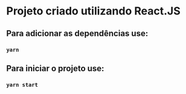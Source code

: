 # Projeto criado utilizando React.JS

## Para adicionar as dependências use:

### `yarn`

## Para iniciar o projeto use:

### `yarn start`
